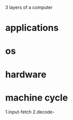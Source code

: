 3 layers of a computer

applications
===========
os
===========
hardware
===========

machine cycle
============

1.input-fetch
2.decode-